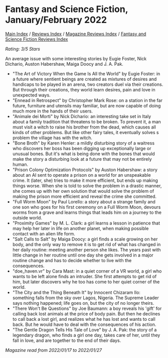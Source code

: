 # Fantasy and Science Fiction, January/February 2022

[Main Index](../../../README.md) / [Reviews Index](../../README.md) / [Magazine Reviews Index](../README.md) / [Fantasy and Science Fiction Reviews Index](README.md)

*Rating: 3/5 Stars*

An average issue with some interesting stories by Eugie Foster, Nick Dichario, Auston Habershaw, Maiga Doocy and J. A. Pak.

- "The Art of Victory When the Game Is All the World" by Eugie Foster: in a future where sentient beings are created as mixtures of desires and handicaps to be played in an arena, two creators duel via their creations. But through their creations, they world learn desires, pain and love in unexpected ways.
- "Ennead in Retrospect" by Christopher Mark Rose: on a station in the far future, furniture and utensils may familiar, but are now capable of doing much more in the hands of their users.
- "Animale dei Morti" by Nick Dichario: an interesting take set in Italy about a family tradition that threatens to be broken. To prevent it, a man must visit a witch to raise his brother from the dead, which causes all kinds of other problems. But like other fairy tales, it eventually solves s problem the village has with the witch.
- "Bone Broth" by Karen Henler: a mildly disturbing story of a waitress who discovers her boss has been digging up exceptionally large or unusual bones. But it's what is being done with the bones that would make the story a disturbing look at a future that may not be entirely human.
- "Prison Colony Optimization Protocols" by Auston Habershaw: a story about an AI sent to operate a prison on a world for an unspeakable crime. It (later, she) tries to make it more efficient, but ends up making things worse. When she is told to solve the problem in a drastic manner, she comes up with her own solution that would solve the problem of making the prison more efficient and reveal the crime she committed.
- "Full Worm Moon" by Paul Lorello: a story about a strange family and one son who goes for his first ceremony on a Full Worm Moon, devours worms from a grave and learns things that leads him on a journey to the outside world.
- "Proximity Games" by M. L. Clark: a girl learns a lesson in patience that may help her later in life on another planet, when making possible contact with an alien life form.
- "Salt Calls to Salt" by Maiga Doocy: a girl finds a scale growing on her body, and the only way to remove it is to get rid of what has changed in her daily routine: meeting another person she likes. The years past with little change in her routine until one day she gets involved in a major routine change and has to decide whether to live with the consequences.
- "doe_haven.vr" by Cara Mast: in a quiet corner of a VR world, a girl who wants to be left alone finds an intruder. She first attempts to get rid of him, but later discovers why he too has come to her quiet corner of the world.
- "The City and the Thing Beneath It" by Innocent Chizaram Ilo: something falls from the sky over Lagos, Nigeria. The Supreme Leader says nothing happened; life goes on, but the city of no longer theirs.
- "There Won't Be Questions" by Joe Baumann: a boy reveals his 'gift' for calling back lost animals at the price of body pain. But then he declines to call back a lost girl, and realizes what he has lost and wants to call back. But he would have to deal with the consequences of his action.
- "The Gentle Dragon Tells His Tale of Love" by J. A. Pak: the story of a legendary dragon, who finds a girl one day, takes care of her, until they fall in love, and are together to the end of their days.

*Magazine read from 2022/01/17 to 2022/01/27*
